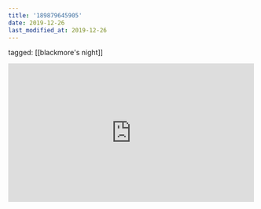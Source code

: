 ```yaml
---
title: '189879645905'
date: 2019-12-26
last_modified_at: 2019-12-26
---
```

tagged: [[blackmore's night]]
<iframe allow="accelerometer; autoplay; clipboard-write; encrypted-media; gyroscope; picture-in-picture" allowfullscreen="" frameborder="0" height="281" id="youtube_iframe" src="https://www.youtube.com/embed/GKVU8BoKLMQ?feature=oembed&amp;enablejsapi=1&amp;origin=https://safe.txmblr.com&amp;wmode=opaque" width="500"></iframe>